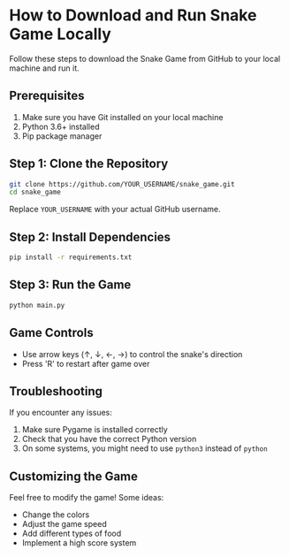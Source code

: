 # How to Download and Run Snake Game Locally

Follow these steps to download the Snake Game from GitHub to your local machine and run it.

## Prerequisites

1. Make sure you have Git installed on your local machine
2. Python 3.6+ installed
3. Pip package manager

## Step 1: Clone the Repository

```bash
git clone https://github.com/YOUR_USERNAME/snake_game.git
cd snake_game
```

Replace `YOUR_USERNAME` with your actual GitHub username.

## Step 2: Install Dependencies

```bash
pip install -r requirements.txt
```

## Step 3: Run the Game

```bash
python main.py
```

## Game Controls

- Use arrow keys (↑, ↓, ←, →) to control the snake's direction
- Press 'R' to restart after game over

## Troubleshooting

If you encounter any issues:

1. Make sure Pygame is installed correctly
2. Check that you have the correct Python version
3. On some systems, you might need to use `python3` instead of `python`

## Customizing the Game

Feel free to modify the game! Some ideas:
- Change the colors
- Adjust the game speed
- Add different types of food
- Implement a high score system
